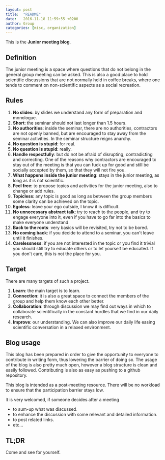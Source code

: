 ```yaml
---
layout: post
title:  "README"
date:   2016-11-18 11:59:55 +0200
author: Group
categories: [misc, organization]
---
```


This is the **Junior meeting blog**.

## Definition

The junior meeting is a space where questions that do not belong in the general
group meeting can be asked. This is also a good place to hold scientific
discussions that are not normally held in coffee breaks, where one tends to
comment on non-scientific aspects as a social recreation.





## Rules

  1. **No slides**: by slides we understand any form of preparation and monologue.
  1. **Short**: the seminar should not last longer than 1.5 hours.
  1. **No authorities**: inside the seminar, there are no authorities,
    contractors are not openly banned, but are encouraged to stay away from the
    seminar activities. In the seminar structure reigns anarchy.
  1. **No question is stupid**: for real.
  1. **No question is stupid**: really.
  1. **Handle respectfully**: but do not be afraid of disrupting, contradicting
    and correcting. One of the reasons why contractors are encouraged to stay
    out of the meeting is that you can fuck up for good and still be socially
    accepted by them, so that they will not fire you.
  1. **What happens inside the junior meeting**: stays in the junior meeting,
    as long as it is not scientific.
  1. **Feel free**: to propose topics and activities for the junior meeting,
    also to change or add rules.
  1. **Topicless**: any topic is good as long as  between the group members
     some clarity can be achieved on the topic.
  1. **Egoless**: leave your ego outside, I know it is difficult.
  1. **No unnecessary abstract talk**: try to reach to the people,
     and try to engage everyone into it, even if you have to go far into
    the basics to make everyone understand.
  1. **Back to the roots**: very basics will be revisited, try not to be bored.
  1. **No coming back**: if you decide to attend to a seminar, you can't leave
    until it finishes.
  1. **Carelessness**: if you are not interested in the topic or you find it trivial
    you should still try to educate others or to let yourself be educated.
    If you don't care, this is not the place for you.


## Target

There are many targets of such a project.

  1. **Learn**: the main target is to learn.
  1. **Connection**: it is also a great space to connect the members
    of the group and help them know each other better.
  1. **Collaboration**: through discussion we may find out ways in which
    to collaborate scientifically in the constant hurdles that we find in our
    daily research.
 1. **Improve**: our understanding. We can also improve our daily life
    easing scientific conversation in a relaxed environment.

## Blog usage

This blog has been prepared in order to give the opportunity to everyone to
contribute in writing form, thus lowering the barrier of doing so.  The usage
of the blog is also pretty much open, however a blog structure is clean and
easily followed. Contributing is also as easy as pushing to a github
repository.

This blog is intended as a post-meeting resource. There will be no workload
to ensure that the participation barrier stays low.

It is very welcomed, if someone decides after a meeting

  -  to sum-up what was discussed.
  -  to enhance the discussion with some relevant and detailed information.
  -  to post related links.
  -  etc...


## TL;DR

Come and see for yourself.


<!--vim: spell spelllang=en -->
